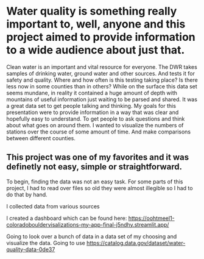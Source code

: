 # Water quality is something really important to, well, anyone and this project aimed to provide information to a wide audience about just that.

Clean water is an important and vital resource for everyone.
The DWR takes samples of drinking water, ground water and other sources. And tests it for safety and 
quality. Where and how often is this testing taking place? 
Is there less now in some counties than in others?
While on the surface this data set seems mundane, in reality it contained a huge amount of depth 
with mountains of useful information just waiting to be parsed and shared. It was a great data set to get people talking and thinking. 
My goals for this presentation were to provide information in a way that was clear and hopefully easy to understand. 
To get people to ask questions and think about what goes on around them.
I wanted to visualize the numbers of stations over the course of some amount of time. And make comparisons between different counties.


## This project was one of my favorites and it was definetly not easy, simple or straightforward. 


To begin, finding the data was not an easy task. For some parts of this project, I had to read over files so old they were almost illegible so I had to do that by hand. 

I collected data from various sources 

I created a dashboard  which can be found here:
https://oohtmeel1-coloradobouldervisalizations-my-app-final-j5ndhy.streamlit.app/


Going to look over a bunch of data in a data set of my choosing and visualize the data. 
Going to use https://catalog.data.gov/dataset/water-quality-data-0de37


